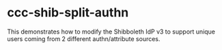 # ccc-shib-split-authn
This demonstrates how to modify the Shibboleth IdP v3 to support unique users coming from 2 different authn/attribute sources.
